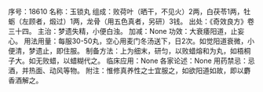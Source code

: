 序号：18610
名称：玉锁丸
组成：败荷叶（晒干，不见火）2两，白茯苓1两，牡蛎（左顾者，煅过）1两，龙骨（用五色真者，另研）3钱。
出处：《奇效良方》卷三十四。
主治：梦遗失精，小便白浊。
加减：None
功效：大衰痿阳道，止妄心。
用法用量：每服30-50丸，空心用麦门冬汤送下，日2次。如觉阳道衰微，小便清，梦遗止，即住服。
制备方法：上为细末，研匀，以败蜡熔和为丸，如梧桐子大。如无败蜡，以蜡糊代之。
临床应用：None
各家论述：None
用药禁忌：忌酒，并热面、动风等物。
附注：惟修真养性之士宜服之，如欲阳道如故，即以麝香酒解之。
